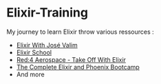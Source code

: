 # Elixir-Training


My journey to learn Elixir throw various ressources :


* [Elixir With José Valim](https://howistart.org/posts/elixir/1)
* [Elixir School](https://elixirschool.com/)
* [Red:4 Aerospace - Take Off With Elixir](https://bigmachine.io/products/take-off-with-elixir/)
* [The Complete Elixir and Phoenix Bootcamp](https://www.udemy.com/the-complete-elixir-and-phoenix-bootcamp-and-tutorial/learn/v4/overview)
* And more
